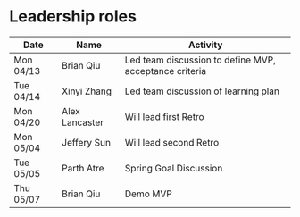 # Leadership roles

| Date      | Name              | Activity                                               |
|-----------|-------------------|--------------------------------------------------------|
| Mon 04/13 | Brian Qiu         | Led team discussion to define MVP, acceptance criteria | 
| Tue 04/14 | Xinyi Zhang       | Led team discussion of learning plan                   | 
| Mon 04/20 | Alex Lancaster    | Will lead first Retro                                  |
| Mon 05/04 | Jeffery Sun       | Will lead second Retro                                 |
| Tue 05/05 | Parth Atre        | Spring Goal Discussion                                 |
| Thu 05/07 | Brian Qiu         | Demo MVP                                               |
